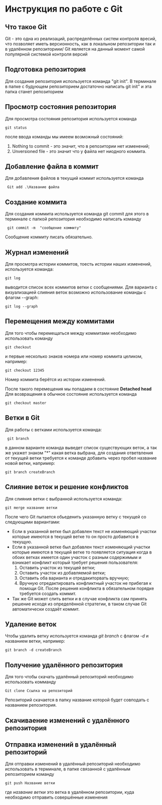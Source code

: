 
# Инструкция по работе с Git 


## Что такое Git

Git - это одна из реализаций, распределённых систем контроля вресий, что позволяет иметь версионность, как в локальном репозитории так и в удалённом репозиториии/ Git является на данный момент самой популярной системой контроля версий

## Подготовка репозитория

Для создания репозитория используется команда "git init". В терминале в папке с будующем репозиторием достаточно написать git init" и эта папка станет репозиторием

## Просмотр состояния репозитория

Для просмотра состояния репозитория используется команда 

    git status
  после ввода команды мы имеем возможный состояний:
1. Nothing to commit - это значит, что в репозитории нет изменений;
2. Unversioned file - это значит что у файла нет ниодного коммита.

## Добавление файла в коммит

Для добавления файлов в текущий коммит используется команда 

     Git add .\Название файла 

## Создание коммита

Для создания коммита используется команда git commit для этого в терминале с папкой репозитория необходимо написать команду 

     git commit -m  "сообщение коммиту"
Сообщение коммиту писать обязательно.

## Журнал изменений

Для просмотра истории коммитов, тоесть истории наших изменений, используется команда:

    git log 
выводится список всех коммитов ветки с сообщениями.
Для варианта с визуализацией слияния веток возможно использование команды с флагом --graph:

    git log --graph

## Перемещения между коммитами

Для того чтобы перемещаться между коммитами необходимо использовать команду 

    git checkout 
и первые несколько знаков номера или номер коммита целиком, например:

    git checkout 12345

Номер коммита берётся из истории изменений. 

После такого перемещения мы попадаем в состояние **Detached head** Для возвращения в обычное состояние используется команда

    git checkout master

## Ветки в Git

Для работы с ветками используется команда:

     git branch

в данном варианте команда выведет список существующих веток, а так же укажет знаком "*" какая ветка выбрана, для создания ответвления от текущей ветки требуется к команде добавить через пробел название новой ветки, например:

    git branch createBranch

## Слияние веток и решение конфликтов

Для слияния ветки с выбранной используется команда:

    git merge название ветки
После чего Git пытается обьеденить указанную ветку с текущей со следующими вариантами:
* Если в указанной ветке был добавлен текст не изменяющий участки которые имеются в текущей ветке то он просто добавится в текущую.
* Если в указанной ветке был добавлен текст изменяющий участки которые имеются в текущей ветке то появляется ситуация когда в обоих ветках имеется один участок с разным содержимым и взникает конфликт который требует решения пользователя:
    1. Оставить участок из текущей ветки;
    2. Оставить участок из добавляемой ветки;
    3. Оставить оба варианта и отредакиторвать вручную;
    4. Вручную  отредактировать конфликтный участок не прибегая к помощи Git.
После решения конфликта в обязательном порядке требуется создать коммит.
* Так же Git может слить ветки и в случае конфликта сам принять решение исходя из определённой стратегии, в таком случае Git автоматически создаёт коммит.

## Удаление веток

Чтобы удалить ветку используется команда *git branch* с флагом *-d* и названием ветки, например:

    git branch -d createBranch

## Получение удалённого репозитория
Для того чтобы скачать удалённый репозиторий необходимо использовать комманду

    Git clone Ссылка на репозиторий
    
Репозиторий скачается в папку название которой будет совподать с названием репозитория.

## Скачиваение изменений с удалённого репозитория

## Отправка изменений в удалённый репозиторий
Для отправки изменений в удалённый репозиторий необходимо использовать в терминале, в папке связанной с удалённым репозиторием команду

    git push Название ветки
где *название ветки* это ветка в удалённом репозитории, куда необходимо отправить совершённые изменения